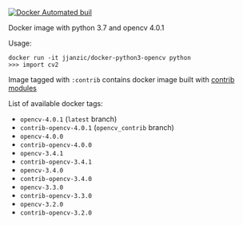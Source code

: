 [![Docker Automated buil](https://img.shields.io/docker/automated/jjanzic/docker-python3-opencv.svg)]()

Docker image with python 3.7 and opencv 4.0.1

Usage:

    docker run -it jjanzic/docker-python3-opencv python
    >>> import cv2

Image tagged with `:contrib` contains docker image built with [contrib modules](https://github.com/opencv/opencv_contrib/)

List of available docker tags:

- `opencv-4.0.1` (`latest` branch)
- `contrib-opencv-4.0.1` (`opencv_contrib` branch)
- `opencv-4.0.0`
- `contrib-opencv-4.0.0`
- `opencv-3.4.1`
- `contrib-opencv-3.4.1`
- `opencv-3.4.0`
- `contrib-opencv-3.4.0`
- `opencv-3.3.0`
- `contrib-opencv-3.3.0`
- `opencv-3.2.0`
- `contrib-opencv-3.2.0`
